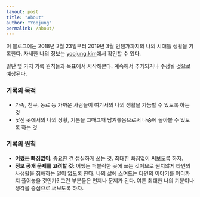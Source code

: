 ```yaml
---
layout: post
title: "About"
author: "Yoojung"
permalink: /about/
---
```




이 블로그에는 2018년 2월 23일부터 2019년 3월 언젠가까지의 나의 시애틀 생활을 기록한다. 자세한 나의 정보는 [yoojung.kim](http://yoojung.kim)에서 확인할 수 있다.



일단 몇 가지 기록 원칙들과 목표에서 시작해본다. 계속해서 추가되거나 수정될 것으로 예상된다. 



### 기록의 목적

- 가족, 친구, 동료 등 가까운 사람들이 여기서의 나의 생활을 가늠할 수 있도록 하는 것
- 낯선 곳에서의 나의 상황, 기분을 그때그때 남겨놓음으로써 나중에 돌아볼 수 있도록 하는 것



### 기록의 원칙

- **어쨌든 빠짐없이**: 중요한 건 성실하게 쓰는 것. 최대한 빠짐없이 써보도록 하자. 
- **정보 공개 문제를 고려할 것**: 어쨌든 퍼블릭한 곳에 쓰는 것이므로 원치않게 타인의 사생활을 침해하는 일이 없도록 한다. 나의 삶에 스며드는 타인의 이야기를 어디까지 풀어놓을 것인가? 그런 부분들은 언제나 문제가 된다. 여튼 최대한 나의 기분이나 생각을 중심으로 써보도록 하자.